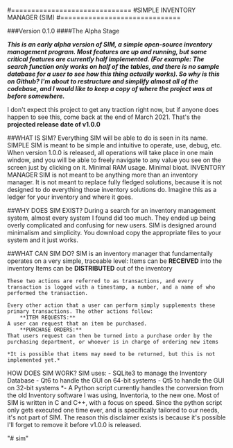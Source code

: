 #==============================
#SIMPLE INVENTORY MANAGER (SIM)
#==============================

###Version 0.1.0
####The Alpha Stage

***This is an early alpha version of SIM, a simple open-source inventory management program. Most features are up and running, but some critical features are currently half implemented. (For example: The search function only works on half of the tables, and there is no sample database for a user to see how this thing actually works). So why is this on Github? I'm about to restructure and simplify almost all of the codebase, and I would like to keep a copy of where the project was at before somewhere.***

I don't expect this project to get any traction right now, but if anyone does happen to see this, come back at the end of March 2021. That's the **projected release date of v1.0.0**


##WHAT IS SIM?
	Everything SIM will be able to do is seen in its name.
	SIMPLE
	SIM is meant to be simple and intuitive to operate, use, debug, etc. When version 1.0.0 is released, all operations will take place in one main window, and you will be able to freely navigate to any value you see on the screen just by clicking on it. Minimal RAM usage. Minimal bloat.
	INVENTORY MANAGER
	SIM is not meant to be anything more than an inventory manager. It is not meant to replace fully fledged solutions, because it is not designed to do everything those inventory solutions do. Imagine this as a ledger for your inventory and where it goes.

##WHY DOES SIM EXIST?
	During a search for an inventory management system, almost every system I found did too much. They ended up being overly complicated and confusing for new users. SIM is designed around minimalism and simplicity. You download copy the appropriate files to your system and it just works.

##WHAT CAN SIM DO?
	SIM is an inventory manager that fundamentally operates on a very simple, traceable level:
		Items can be **RECEIVED** into the inventory
		Items can be **DISTRIBUTED** out of the inventory

	These two actions are referred to as transactions, and every transaction is logged with a timestamp, a number, and a name of who performed the transaction.

	Every other action that a user can perform simply supplements these primary transactions. The other actions follow:
		**ITEM REQUESTS:**
	A user can request that an item be purchased. 
		**PURCHASE ORDERS:**
	That users request can then be turned into a purchase order by the purchasing department, or whoever is in charge of ordering new items
	
	*It is possible that items may need to be returned, but this is not implemented yet.*

HOW DOES SIM WORK?
	SIM uses:
	- SQLite3 to manage the Inventory Database
	- Qt6 to handle the GUI on 64-bit systems
	- Qt5 to handle the GUI on 32-bit systems
	*- A Python script currently handles the conversion from the old Inventory software I was using, Inventoria, to the new one. Most of SIM is written in C and C++, with a focus on speed. Since the python script only gets executed one time ever, and is specifically tailored to our needs, it's not part of SIM. The reason this disclaimer exists is because it's possible I'll forget to remove it before v1.0.0 is released.

"# sim" 